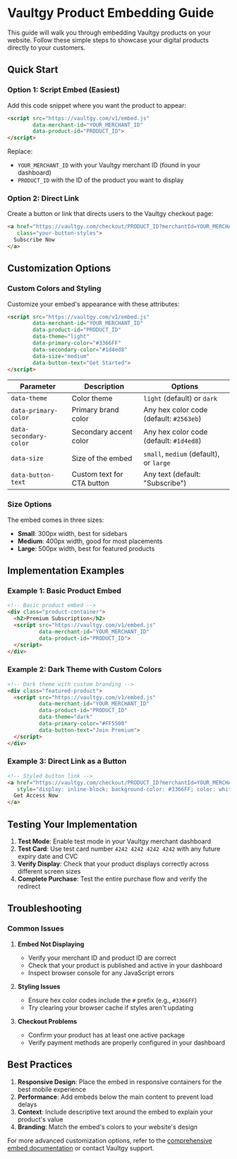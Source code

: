 # Vaultgy Product Embedding Guide

This guide will walk you through embedding Vaultgy products on your website. Follow these simple steps to showcase your digital products directly to your customers.

## Quick Start

### Option 1: Script Embed (Easiest)

Add this code snippet where you want the product to appear:

```html
<script src="https://vaultgy.com/v1/embed.js" 
        data-merchant-id="YOUR_MERCHANT_ID" 
        data-product-id="PRODUCT_ID">
</script>
```

Replace:
- `YOUR_MERCHANT_ID` with your Vaultgy merchant ID (found in your dashboard)
- `PRODUCT_ID` with the ID of the product you want to display

### Option 2: Direct Link

Create a button or link that directs users to the Vaultgy checkout page:

```html
<a href="https://vaultgy.com/checkout/PRODUCT_ID?merchantId=YOUR_MERCHANT_ID&redirect_url=https://yoursite.com/success" 
   class="your-button-styles">
  Subscribe Now
</a>
```

## Customization Options

### Custom Colors and Styling

Customize your embed's appearance with these attributes:

```html
<script src="https://vaultgy.com/v1/embed.js" 
        data-merchant-id="YOUR_MERCHANT_ID" 
        data-product-id="PRODUCT_ID"
        data-theme="light"
        data-primary-color="#3366FF"
        data-secondary-color="#1d4ed8"
        data-size="medium"
        data-button-text="Get Started">
</script>
```

| Parameter | Description | Options |
|-----------|-------------|---------|
| `data-theme` | Color theme | `light` (default) or `dark` |
| `data-primary-color` | Primary brand color | Any hex color code (default: `#2563eb`) |
| `data-secondary-color` | Secondary accent color | Any hex color code (default: `#1d4ed8`) |
| `data-size` | Size of the embed | `small`, `medium` (default), or `large` |
| `data-button-text` | Custom text for CTA button | Any text (default: "Subscribe") |

### Size Options

The embed comes in three sizes:

- **Small**: 300px width, best for sidebars
- **Medium**: 400px width, good for most placements
- **Large**: 500px width, best for featured products

## Implementation Examples

### Example 1: Basic Product Embed

```html
<!-- Basic product embed -->
<div class="product-container">
  <h2>Premium Subscription</h2>
  <script src="https://vaultgy.com/v1/embed.js" 
          data-merchant-id="YOUR_MERCHANT_ID" 
          data-product-id="PRODUCT_ID">
  </script>
</div>
```

### Example 2: Dark Theme with Custom Colors

```html
<!-- Dark theme with custom branding -->
<div class="featured-product">
  <script src="https://vaultgy.com/v1/embed.js" 
          data-merchant-id="YOUR_MERCHANT_ID" 
          data-product-id="PRODUCT_ID"
          data-theme="dark"
          data-primary-color="#FF5500"
          data-button-text="Join Premium">
  </script>
</div>
```

### Example 3: Direct Link as a Button

```html
<!-- Styled button link -->
<a href="https://vaultgy.com/checkout/PRODUCT_ID?merchantId=YOUR_MERCHANT_ID&redirect_url=https://yoursite.com/success" 
   style="display: inline-block; background-color: #3366FF; color: white; padding: 12px 24px; border-radius: 4px; text-decoration: none; font-weight: bold;">
  Get Access Now
</a>
```

## Testing Your Implementation

1. **Test Mode**: Enable test mode in your Vaultgy merchant dashboard
2. **Test Card**: Use test card number `4242 4242 4242 4242` with any future expiry date and CVC
3. **Verify Display**: Check that your product displays correctly across different screen sizes
4. **Complete Purchase**: Test the entire purchase flow and verify the redirect

## Troubleshooting

### Common Issues

1. **Embed Not Displaying**
   - Verify your merchant ID and product ID are correct
   - Check that your product is published and active in your dashboard
   - Inspect browser console for any JavaScript errors

2. **Styling Issues**
   - Ensure hex color codes include the `#` prefix (e.g., `#3366FF`)
   - Try clearing your browser cache if styles aren't updating

3. **Checkout Problems**
   - Confirm your product has at least one active package
   - Verify payment methods are properly configured in your dashboard

## Best Practices

1. **Responsive Design**: Place the embed in responsive containers for the best mobile experience
2. **Performance**: Add embeds below the main content to prevent load delays
3. **Context**: Include descriptive text around the embed to explain your product's value
4. **Branding**: Match the embed's colors to your website's design

For more advanced customization options, refer to the [comprehensive embed documentation](./embed-product-guide.md) or contact Vaultgy support.
